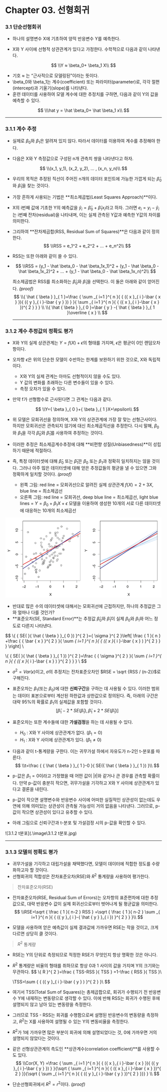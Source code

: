 # Chapter 03. 선형회귀

### 3.1 단순선형회귀

- 하나의 설명변수 X에 기초하여 양적 반응변수 Y를 예측한다.

- X와 Y 사이에 선형적 상관관계가 있다고 가정한다. 수학적으로 다음과 같이 나타낸다.

$$
\\Y ≈ \beta_0+ \beta_1 X\\
$$

- 기호 ≈ 는 “근사적으로 모델링된”이라는 뜻이다.
- \beta_0와 \beta_1는 계수(coefficient) 또는 파라미터(parameter)로, 각각 절편(intercept)과 기울기(slope)를 나타낸다.
- 훈련 데이터를 사용하여 모델 계수에 대한 추정치를 구하면, 다음과 같이 Y의 값을 예측할 수 있다.

$$
\\\hat y = \hat \beta_0+ \hat \beta_1 x\\
$$

___

### 3.1.1 계수 추정

- 실제로 $\beta_0$와 $\beta_1$은 알려져 있지 않다. 따라서 데이터를 이용하여 계수를 추정해야 한다.

- 다음은 X와 Y 측정값으로 구성된 n개 관측치 쌍을 나타낸다고 하자.

$$
\\(x_1, y_1), (x_2, y_2), ... , (x_n, y_n)\\
$$

- 우리의 목적은 추정된 직선이 주어진 n개의 데이터 포인트에 가능한 가깝게 되는 $\hat \beta_0$와 $\hat \beta_1$을 찾는 것이다.

- 가장 흔하게 사용되는 기법은 **최소제곱법(Least Squares Approach)**이다.

- X의 i번째 값에 기초한 Y의 예측값을 $\hat y_i = \hat \beta _0 +  \hat \beta _1 x_i$라고 하자. 그러면 $e_i = y_i - \hat y_i$는 i번째 잔차(residual)을 나타내며, 이는 실제 관측된 Y값과 예측한 Y값의 차이를 의미한다.

- 그리하여 **잔차제곱합(RSS, Residual Sum of Squares)**은 다음과 같이 정의한다.
$$
\\RSS = e_1^2 + e_2^2 + ... + e_n^2\\
$$

- RSS는 또한 아래와 같이 쓸 수 있다.

- $$
  \\RSS = (y_1 - \hat \beta_0 - \hat \beta_1x_1)^2 + (y_1 - \hat \beta_0 - \hat \beta_1x_2)^2 + ... + (y_1 - \hat \beta_0 - \hat \beta_1x_n)^2\\
  $$

  최소제곱법은 RSS를 최소화하는 $\hat \beta_0$와 $\hat \beta_1$을 선택한다. 이 둘은 아래와 같이 얻어진다. _(proof)_
  $$
  \\{ \hat { \beta  }  }_{ 1 }=\frac { \sum _{ i=1 }^{ n }{ { ({ x }_{ i }-\bar { x }  }){ ({ y }_{ i }-\bar { y }  }) }  }{ \sum _{ i=1 }^{ n }{ { ({ x }_{ i }-\bar { x }  })^{ 2 } }  } \\
  \\{ \hat { \beta  }  }_{ 0 }=\bar { y } -{ \hat { \beta  }  }_{ 1 }\overline { x } \\
  $$
  ___

### 3.1.2 계수 추정값의 정확도 평가

- X와 Y의 실제 상관관계는 $Y = f(X) + \epsilon$의 형태를 가지며, $\epsilon$은 평균이 0인 랜덤오차항이다.

- 오차항 $\epsilon$은 위의 단순한 모델이 수반하는 한계를 보완하기 위한 것으로, X와 독립적이다.

  - X와 Y의 실제 관계는 아마도 선형적이지 않을 수도 있다.
  - Y 값의 변화를 초래하는 다른 변수들이 있을 수 있다.
  - 측정 오차가 있을 수 있다.

- 만약 f가 선형함수로 근사된다면 그 관계는 다음과 같다.

  $$
  \\Y={ \beta  }_{ 0 }+{ \beta  }_{ 1 }X+\epsilon\\
  $$

- 위 모델은 모회귀선을 정의하며, X와 Y의 상관관계에 가장 잘 맞는 선형근사이다. 하지만 모회귀선은 관측되지 않기에 대신 최소제곱직선을 추정한다. 다시 말해, $\beta_0$와 $\beta_1$을 각각 $\hat \beta_0$와 $\hat \beta_1$를 사용하여 추정하는 것이다.

- 이러한 추정은 최소제곱계수추정에 대해 **비편향 성질(Unbiasedness)**이 성립하기 때문에 적절하다.

- 즉, 특정 데이터셋에 대해 $\hat \beta_0$ 또는 $\hat \beta_1$은 $\beta_0$ 또는 $\beta_1$과 정확히 일치하지는 않을 것이다. 그러나 아주 많은 데이터셋에 대해 얻은 추정값들의 평균을 낼 수 있으면 그와 정확하게 일치할 것이다. _(proof)_
  - 왼쪽 그림: red line = 모회귀선으로 알려진 실제 상관관계 $f(X) = 2 + 3X$, blue line = 최소제곱선
  - 오른쪽 그림: red line = 모회귀선, deep blue line = 최소제곱선, light blue lines = $Y={ \beta  }_{ 0 }+{ \beta  }_{ 1 }X+\epsilon$ 모델을 이용하여 생성한 10개의 서로 다른 데이터셋에 대응하는 10개의 최소제곱선

![3.1.2_p69_그림](.\image\3.1.2_p69_그림.png)

- 반대로 많은 수의 데이터셋에 대해서는 모회귀선에 근접하지만, 하나의 추정값은 그와 얼마나 다를 것인가?
- **표준오차(SE, Standard Error)**는 추정값 $\hat \beta_0$와 $\hat \beta_1$이 실제 $\beta_0$와 $\beta_1$와 어느 정도로 다른지 나타낸다.

$$
\\{ { SE( }{ \hat { \beta  }  }_{ 0 }) }^{ 2 }={ \sigma  }^{ 2 }\left[ \frac { 1 }{ n } +\frac { { \bar { x }  }^{ 2 } }{ \sum _{ i=1 }^{ n }{ { ({ x }_{ i }-\bar { x } ) }^{ 2 } }  }  \right] \\
  
  \\{ { SE( }{ \hat { \beta  }  }_{ 1 }) }^{ 2 }=\frac { { \sigma  }^{ 2 } }{ \sum _{ i=1 }^{ n }{ { ({ x }_{ i }-\bar { x } ) }^{ 2 } }  } \\
$$

- $\sigma^2 = Var(\epsilon)$이고, $\sigma$의 추정치는 잔차표준오차인 $RSE = \sqrt {RSS / (n-2)}$로 구해진다.

- 표준오차는  $\beta_1$(또는 $\beta_0$)에 대한 **신뢰구간**을 구하는 데 사용될 수 있다. 이러한 범위는 데이터 표본으로부터 계산된 하한값과 상한값으로 정의된다. 즉, 아래의 구간은 대략 95%의 확률로 $\beta_1$의 실제값을 포함할 것이다.
  $$
  [\hat \beta_1 - 2*SE(\hat \beta_1), \hat \beta_1 + 2*SE(\hat \beta_1)]
  $$

- 표준오차는 또한 계수들에 대한 **가설검정**을 하는 데 사용될 수 있다.

  - $H_0$ : X와 Y 사이에 상관관계가 없다. ($\beta_1 = 0$)
  - $H_1$ : X와 Y 사이에 상관관계가 있다. ($\beta_1 ≠ 0$)

- 다음과 같이 t-통계량을 구한다. 이는 귀무가설 하에서 자유도가 n-2인 t-분포를 따른다.
  $$
  \\t=\frac { { \hat { \beta  }  }_{ 1 }-0 }{ SE({ \hat { \beta  }  }_{ 1 }) }\\
  $$

- p-값은 $\beta_1 = 0$이라고 가정했을 때 어떤 값이 $|t|​$와 같거나 큰 경우를 관측할 확률이다. 만약 p-값이 충분히 작으면, 귀무가설을 기각하고 X와 Y 사이에 상관관계가 있다고 결론을 내린다.

- p-값이 작으면 설명변수와 반응변수 사이에 어떠한 실질적인 상관성이 없는데도 우연에 의해 의미있는 상관성이 관측될 가능성이 거의 없음을 나타낸다. 그러므로, p-값이 작으면 상관성이 있다고 유추할 수 있다.

- 아래 그림으로 신뢰구간과 t-분포 및 가설검정 시의 p-값을 확인할 수 있다.

![3.1.2 t분포](.\image\3.1.2 t분포.jpg)

___

### 3.1.3 모델의 정확도 평가

- 귀무가설을 기각하고 대립가설을 채택했다면, 모델이 데이터에 적합한 정도를 수량화하고자 할 것이다.
- 선형회귀의 적합성은 잔차표준오차(RSE)와 $R^2$ 통계량을 사용하여 평가한다.

> 잔차표준오차(RSE)

- 잔차표준오차(RSE, Residual Sum of Errors)는 오차항의 표준편차에 대한 추정값으로, 대략 반응변수 값이 실제 회귀선으로부터 벗어나게 될 평균값을 의미한다.
  $$
  \\RSE=\sqrt { \frac { 1 }{ n-2 } RSS } =\sqrt { \frac { 1 }{ n-2 } \sum _{ i=1 }^{ n }{ { ({ y }_{ i }-{ \hat { y }  }_{ i }) }^{ 2 } }  }\\
  $$

- 모델을 사용하여 얻은 예측값이 실제 결과값에 가까우면 RSE는 작을 것이고, 크게 다르면 상당히 클 것이다.


> $R^2​$ 통계량

- RSE는 Y의 단위로 측정되므로 적정한 RSE가 무엇인지 항상 명확한 것은 아니다.

- $R^2$ 통계량은 비율의 형태를 취하므로 항상 0과 1 사이의 값을 가지며 Y의 크기와는 무관하다.
  $$
  \\{ R }^{ 2 }=\frac { TSS-RSS }{ TSS } =1-\frac { RSS }{ TSS }\\
  
  \\TSS=\sum { { ({ y }_{ i }-\bar { y } ) }^{ 2 } }\\
  $$

- 여기서 TSS(Total Sum of Squares)는 총제곱합으로, 회귀가 수행되기 전 반응변수 Y에 내재하는 변동량으로 생각할 수 있다. 이에 반해 RSS는 회귀가 수행된 후에 설명되지 않고 남아 있는 변동량을 측정한다.

- 그러므로 TSS - RSS는 회귀를 수행함으로써 설명된 반응변수의 변동량을 측정하고, $R^2$는 X를 사용하여 설명될 수 있는 Y의 변동비율을 측정한다.

- $R^2$가 1에 가까우면 많은 부분이 회귀에 의해 설명되었다는 것, 0에 가까우면 거의 설명되지 않았다는 것이다.

- 같은 선형상관관계의 측도인 **상관계수(correlation coefficient)**를 사용할 수도 있다.
  $$
  \\Cor(X, Y) =\frac { \sum _{ i=1 }^{ n }{ { ({ x }_{ i }-\bar { x }  }){ ({ y }_{ i }-\bar { y }  }) }  }{\sqrt { \sum _{ i=1 }^{ n }{ { ({ x }_{ i }-\bar { x }  })^{ 2 } }}{\sqrt { \sum _{ i=1 }^{ n }{ { ({ y }_{ i }-\bar { y }  })^{ 2 } }}}  } \\
  $$




- 단순선형회귀에서 $R^2 = r^2$이다. _(proof)_